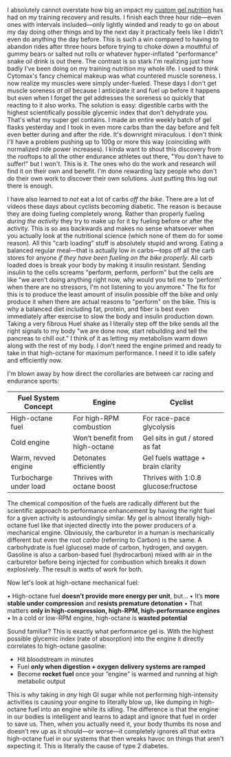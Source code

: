 
I absolutely cannot overstate how big an impact my [custom gel nutrition](../Cycling/Homemade%20gel%20recipe.md) has had on my training recovery and results. I finish each three hour ride—even ones with intervals included—only lightly winded and ready to go on about my day doing other things and by the next day it practically feels like I didn't even do anything the day before. This is such a win compared to having to abandon rides after three hours before trying to choke down a mouthful of gummy bears or salted nut rolls or whatever hyper-inflated "performance" snake oil drink is out there. The contrast is so stark I'm realizing just how badly I've been doing on my training nutrition my whole life. I used to think Cytomax's fancy chemical makeup was what countered muscle soreness. I now realize my muscles were simply under-fueled. These days I don't get muscle soreness _at all_ because I anticipate it and fuel up before it happens but even when I forget the gel addresses the soreness so quickly that reacting to it also works. The solution is easy: digestible carbs with the highest scientifically possible glycemic index that don't dehydrate you. That's what my super gel contains. I made an entire weekly batch of gel flasks yesterday and I took in even more carbs than the day before and felt even better during and after the ride. It's downright miraculous. I don't think I'll have a problem pushing up to 100g or more this way (coinciding with normalized ride power increases). I kinda want to shout this discovery from the rooftops to all the other endurance athletes out there, "You don't have to suffer!" but I won't. This is it. The ones who do the work and research will find it on their own and benefit. I'm done rewarding lazy people who don't do their own work to discover their own solutions. Just putting this log out there is enough.

I have also learned to _not_ eat a lot of carbs _off the bike_. There are a lot of videos these days about cyclists becoming diabetic. The reason is because they are doing fueling completely wrong. Rather than properly fueling _during the activity_ they try to make up for it by fueling before or after the activity. This is so ass backwards and makes no sense whatsoever when you actually look at the nutritional science (which none of them do for some reason). All this "carb loading" stuff is absolutely stupid and wrong. Eating a balanced regular meal—that is actually low in carbs—tops off all the carb stores for anyone *if they have been fueling on the bike properly*. All carb loaded does is break your body by making it insulin resistant. Sending insulin to the cells screams "perform, perform, perform" but the cells are like "we aren't doing anything right now, why would you tell me to 'perform' when there are no stressors, I'm not listening to you anymore." The fix for this is to produce the least amount of insulin possible off the bike and only produce it when there are actual reasons to "perform" on the bike. This is why a balanced diet including fat, protein, and fiber is best even immediately after exercise to slow the body and insulin production down. Taking a very fibrous Huel shake as I literally step off the bike sends all the right signals to my body "we are done now, start rebuilding and tell the pancreas to chill out." I think of it as letting my metabolism warm down along with the rest of my body. I don't need the engine primed and ready to take in that high-octane for maximum performance. I need it to idle safely and efficiently now.

I'm blown away by how direct the corollaries are between car racing and endurance sports:

| **Fuel System Concept** | **Engine**                     | **Cyclist**                         |
| ----------------------- | ------------------------------ | ----------------------------------- |
| High-octane fuel        | For high-RPM combustion        | For race-pace glycolysis            |
| Cold engine             | Won’t benefit from high-octane | Gel sits in gut / stored as fat     |
| Warm, revved engine     | Detonates efficiently          | Gel fuels wattage + brain clarity   |
| Turbocharge under load  | Thrives with octane boost      | Thrives with 1:0.8 glucose:fructose |

The chemical composition of the fuels are radically different but the scientific approach to performance enhancement by having the right fuel for a given activity is astoundingly similar. My gel is almost literally high-octane fuel like that injected directly into the power producers of a mechanical engine. Obviously, the carburetor in a human is mechanically different but even the root _carbo_ (referring to Carbon) is the same. A carbohydrate is fuel (glucose) made of carbon, hydrogen, and oxygen. Gasoline is also a carbon-based fuel (hydrocarbon) mixed with air in the carburetor before being injected for combustion which breaks it down explosively. The result is watts of work for both.

Now let's look at high-octane mechanical fuel:

• High-octane fuel **doesn’t provide more energy per unit**, but…
• It’s **more stable under compression** and **resists premature detonation**
• That matters **only in high-compression, high-RPM, high-performance engines**
• In a cold or low-RPM engine, high-octane is **wasted potential**

Sound familiar? This is exactly what performance gel is. With the highest possible glycemic index (rate of absorption) into the engine it directly correlates to high-octane gasoline:

- Hit bloodstream in minutes
- Fuel **only when digestion + oxygen delivery systems are ramped**
- Become **rocket fuel** once your “engine” is warmed and running at high metabolic output

This is why taking in _any_ high GI sugar while not performing high-intensity activities is causing your engine to literally blow up, like dumping in high-octane fuel into an engine while its idling. The difference is that the engine in our bodies is intelligent and learns to adapt and ignore that fuel in order to save us. Then, when you actually need it, your body thumbs its nose and doesn't rev up as it should—or worse—it completely ignores all that extra high-octane fuel in our systems that then wreaks havoc on things that aren't expecting it. This is literally the cause of type 2 diabetes.